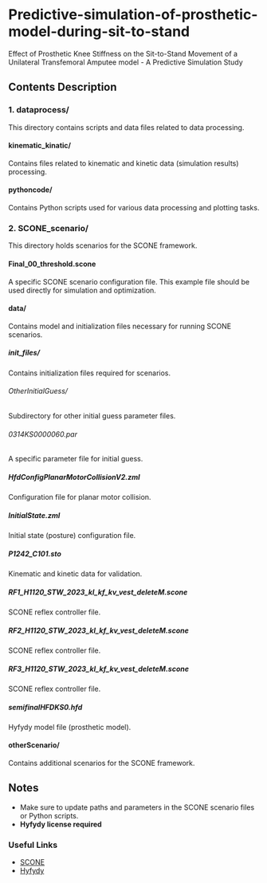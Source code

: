 # Predictive-simulation-of-prosthetic-model-during-sit-to-stand
Effect of Prosthetic Knee Stiffness on the Sit-to-Stand Movement of a Unilateral Transfemoral Amputee model - A Predictive Simulation Study


## Contents Description

### 1. dataprocess/
This directory contains scripts and data files related to data processing.

#### kinematic_kinatic/
Contains files related to kinematic and kinetic data (simulation results) processing.

#### pythoncode/
Contains Python scripts used for various data processing and plotting tasks.

### 2. SCONE_scenario/
This directory holds scenarios for the SCONE framework.

#### Final_00_threshold.scone
A specific SCONE scenario configuration file. This example file should be used directly for simulation and optimization.

#### data/
Contains model and initialization files necessary for running SCONE scenarios.

##### init_files/
Contains initialization files required for scenarios.

###### OtherInitialGuess/
Subdirectory for other initial guess parameter files.

###### 0314KS0000060.par
A specific parameter file for initial guess.

##### HfdConfigPlanarMotorCollisionV2.zml
Configuration file for planar motor collision.

##### InitialState.zml
Initial state (posture) configuration file.

##### P1242_C101.sto
Kinematic and kinetic data for validation.

##### RF1_H1120_STW_2023_kl_kf_kv_vest_deleteM.scone
SCONE reflex controller file.

##### RF2_H1120_STW_2023_kl_kf_kv_vest_deleteM.scone
SCONE reflex controller file.

##### RF3_H1120_STW_2023_kl_kf_kv_vest_deleteM.scone
SCONE reflex controller file.

##### semifinalHFDKS0.hfd
Hyfydy model file (prosthetic model).

#### otherScenario/
Contains additional scenarios for the SCONE framework.

## Notes
- Make sure to update paths and parameters in the SCONE scenario files or Python scripts.
- **Hyfydy license required**

### Useful Links
- [SCONE](https://scone.software/doku.php?id=start)
- [Hyfydy](https://hyfydy.com/)

